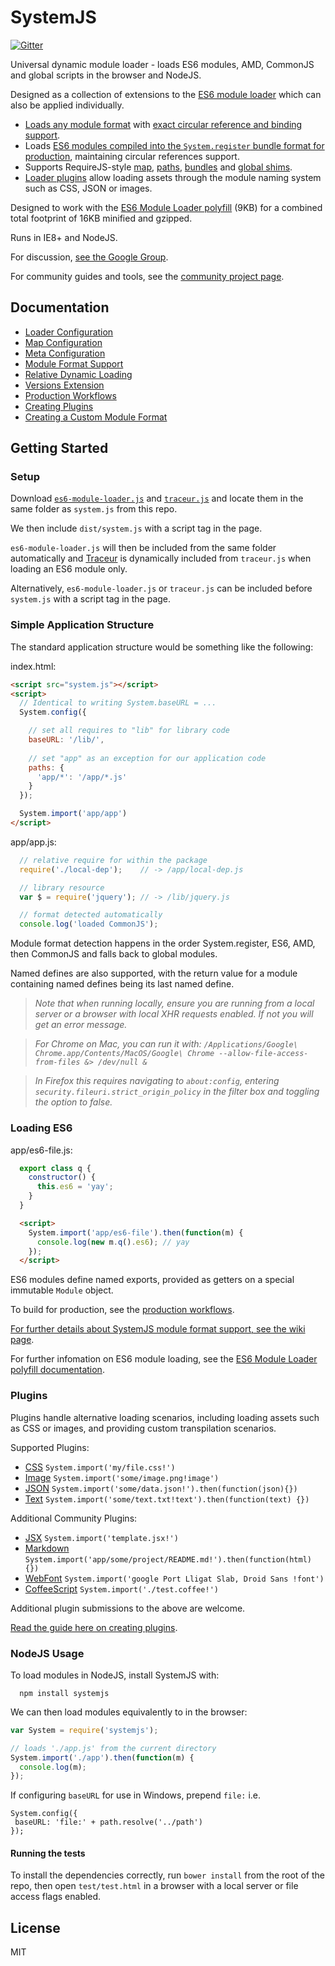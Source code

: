 SystemJS
========

[![Gitter](https://badges.gitter.im/Join%20Chat.svg)](https://gitter.im/systemjs/systemjs?utm_source=badge&utm_medium=badge&utm_campaign=pr-badge&utm_content=badge)

Universal dynamic module loader - loads ES6 modules, AMD, CommonJS and global scripts in the browser and NodeJS.

Designed as a collection of extensions to the [ES6 module loader](https://github.com/ModuleLoader/es6-module-loader) which can also be applied individually.

* [Loads any module format](https://github.com/systemjs/systemjs/wiki/Module-Format-Support) with [exact circular reference and binding support](https://github.com/ModuleLoader/es6-module-loader/wiki/Circular-References-&-Bindings).
* Loads [ES6 modules compiled into the `System.register` bundle format for production](https://github.com/systemjs/systemjs/wiki/Production-Workflows), maintaining circular references support.
* Supports RequireJS-style [map](https://github.com/systemjs/systemjs/wiki/Map-Configuration), [paths](https://github.com/ModuleLoader/es6-module-loader/wiki/Configuring-the-Loader#paths-implementation), [bundles](https://github.com/systemjs/systemjs/wiki/Production-Workflows#bundle-extension) and [global shims](https://github.com/systemjs/systemjs/wiki/Module-Format-Support#globals-global).
* [Loader plugins](#plugins) allow loading assets through the module naming system such as CSS, JSON or images.

Designed to work with the [ES6 Module Loader polyfill](https://github.com/ModuleLoader/es6-module-loader) (9KB) for a combined total footprint of 16KB minified and gzipped.

Runs in IE8+ and NodeJS.

For discussion, [see the Google Group](https://groups.google.com/group/systemjs).

For community guides and tools, see the [community project page](https://github.com/systemjs/systemjs/wiki/Community-Projects).

Documentation
---

* [Loader Configuration](https://github.com/ModuleLoader/es6-module-loader/wiki/Configuring-the-Loader)
* [Map Configuration](https://github.com/systemjs/systemjs/wiki/Map-Configuration)
* [Meta Configuration](https://github.com/systemjs/systemjs/wiki/Meta-Configuration)
* [Module Format Support](https://github.com/systemjs/systemjs/wiki/Module-Format-Support)
* [Relative Dynamic Loading](https://github.com/systemjs/systemjs/wiki/Relative-Dynamic-Loading)
* [Versions Extension](https://github.com/systemjs/systemjs/wiki/Versions-Extension)
* [Production Workflows](https://github.com/systemjs/systemjs/wiki/Production-Workflows)
* [Creating Plugins](https://github.com/systemjs/systemjs/wiki/Creating-a-Plugin)
* [Creating a Custom Module Format](https://github.com/systemjs/systemjs/wiki/Creating-a-Custom-Format-Extension)

Getting Started
---

### Setup

Download [`es6-module-loader.js`](https://github.com/ModuleLoader/es6-module-loader/blob/v0.11.0/dist/es6-module-loader.js) and [`traceur.js`](https://raw.githubusercontent.com/jmcriffey/bower-traceur/0.0.79/traceur.js) and locate them in the same folder as `system.js` from this repo.

We then include `dist/system.js` with a script tag in the page.

`es6-module-loader.js` will then be included from the same folder automatically and [Traceur](https://github.com/google/traceur-compiler) is dynamically included from `traceur.js` when loading an ES6 module only.

Alternatively, `es6-module-loader.js` or `traceur.js` can be included before `system.js` with a script tag in the page.

### Simple Application Structure

The standard application structure would be something like the following:

index.html:
```html
<script src="system.js"></script>
<script>
  // Identical to writing System.baseURL = ...
  System.config({

    // set all requires to "lib" for library code
    baseURL: '/lib/',
    
    // set "app" as an exception for our application code
    paths: {
      'app/*': '/app/*.js'
    }
  });

  System.import('app/app')
</script>
```

app/app.js:
```javascript
  // relative require for within the package
  require('./local-dep');    // -> /app/local-dep.js

  // library resource
  var $ = require('jquery'); // -> /lib/jquery.js

  // format detected automatically
  console.log('loaded CommonJS');
```

Module format detection happens in the order System.register, ES6, AMD, then CommonJS and falls back to global modules.

Named defines are also supported, with the return value for a module containing named defines being its last named define.

> _Note that when running locally, ensure you are running from a local server or a browser with local XHR requests enabled. If not you will get an error message._

> _For Chrome on Mac, you can run it with: `/Applications/Google\ Chrome.app/Contents/MacOS/Google\ Chrome --allow-file-access-from-files &> /dev/null &`_

> _In Firefox this requires navigating to `about:config`, entering `security.fileuri.strict_origin_policy` in the filter box and toggling the option to false._

### Loading ES6

app/es6-file.js:
```javascript
  export class q {
    constructor() {
      this.es6 = 'yay';
    }
  }
```

```html
  <script>
    System.import('app/es6-file').then(function(m) {
      console.log(new m.q().es6); // yay
    });
  </script>
```

ES6 modules define named exports, provided as getters on a special immutable `Module` object.

To build for production, see the [production workflows](https://github.com/systemjs/systemjs/wiki/Production-Workflows).

[For further details about SystemJS module format support, see the wiki page](https://github.com/systemjs/systemjs/wiki/Module-Format-Support).

For further infomation on ES6 module loading, see the [ES6 Module Loader polyfill documentation](https://github.com/ModuleLoader/es6-module-loader).

### Plugins

Plugins handle alternative loading scenarios, including loading assets such as CSS or images, and providing custom transpilation scenarios.

Supported Plugins:

* [CSS](https://github.com/systemjs/plugin-css) `System.import('my/file.css!')`
* [Image](https://github.com/systemjs/plugin-image) `System.import('some/image.png!image')`
* [JSON](https://github.com/systemjs/plugin-json) `System.import('some/data.json!').then(function(json){})`
* [Text](https://github.com/systemjs/plugin-text) `System.import('some/text.txt!text').then(function(text) {})`

Additional Community Plugins:

* [JSX](https://github.com/floatdrop/plugin-jsx) `System.import('template.jsx!')`
* [Markdown](https://github.com/guybedford/plugin-md) `System.import('app/some/project/README.md!').then(function(html) {})`
* [WebFont](https://github.com/guybedford/plugin-font) `System.import('google Port Lligat Slab, Droid Sans !font')`
* [CoffeeScript](https://github.com/forresto/plugin-coffee) `System.import('./test.coffee!')`

Additional plugin submissions to the above are welcome.

[Read the guide here on creating plugins](https://github.com/systemjs/systemjs/wiki/Creating-a-Plugin).

### NodeJS Usage

To load modules in NodeJS, install SystemJS with:

```
  npm install systemjs
```

We can then load modules equivalently to in the browser:

```javascript
var System = require('systemjs');

// loads './app.js' from the current directory
System.import('./app').then(function(m) {
  console.log(m);
});
```

If configuring `baseURL` for use in Windows, prepend `file:` i.e.

```javascipt
System.config({
 baseURL: 'file:' + path.resolve('../path')
});
```

#### Running the tests

To install the dependencies correctly, run `bower install` from the root of the repo, then open `test/test.html` in a browser with a local server
or file access flags enabled.

License
---

MIT

